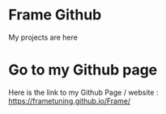 # Frame Github
My projects are here
# Go to my Github page
Here is the link to my Github Page / website : https://frametuning.github.io/Frame/
